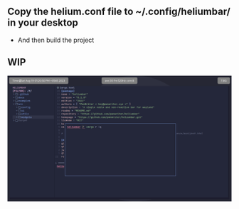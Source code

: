 
## Copy the helium.conf file to ~/.config/heliumbar/ in your desktop
- And then build the project

## WIP

![image](showcase/phase_3.png)
